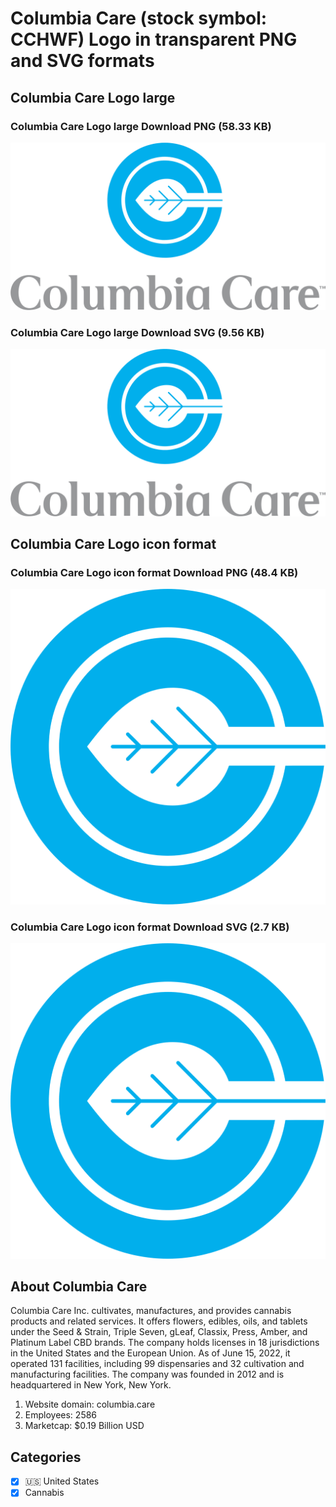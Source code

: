 # Columbia Care (stock symbol: CCHWF) Logo in transparent PNG and SVG formats

## Columbia Care Logo large

### Columbia Care Logo large Download PNG (58.33 KB)

![Columbia Care Logo large Download PNG (58.33 KB)](/img/orig/CCHWF_BIG-c08505d2.png)

### Columbia Care Logo large Download SVG (9.56 KB)

![Columbia Care Logo large Download SVG (9.56 KB)](/img/orig/CCHWF_BIG-ebecc34e.svg)

## Columbia Care Logo icon format

### Columbia Care Logo icon format Download PNG (48.4 KB)

![Columbia Care Logo icon format Download PNG (48.4 KB)](/img/orig/CCHWF-16b3936f.png)

### Columbia Care Logo icon format Download SVG (2.7 KB)

![Columbia Care Logo icon format Download SVG (2.7 KB)](/img/orig/CCHWF-a5dda3b0.svg)

## About Columbia Care

Columbia Care Inc. cultivates, manufactures, and provides cannabis products and related services. It offers flowers, edibles, oils, and tablets under the Seed & Strain, Triple Seven, gLeaf, Classix, Press, Amber, and Platinum Label CBD brands. The company holds licenses in 18 jurisdictions in the United States and the European Union. As of June 15, 2022, it operated 131 facilities, including 99 dispensaries and 32 cultivation and manufacturing facilities. The company was founded in 2012 and is headquartered in New York, New York.

1. Website domain: columbia.care
2. Employees: 2586
3. Marketcap: $0.19 Billion USD


## Categories
- [x] 🇺🇸 United States
- [x] Cannabis
